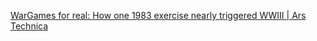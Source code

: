 
[WarGames for real: How one 1983 exercise nearly triggered WWIII | Ars Technica](https://arstechnica.com/information-technology/2020/11/wargames-for-real-how-one-1983-exercise-nearly-triggered-wwiii)
